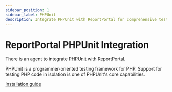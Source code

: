 ```yaml
---
sidebar_position: 1
sidebar_label: PHPUnit
description: Integrate PHPUnit with ReportPortal for comprehensive test automation reporting tools and PHP test execution analysis.
---
```


# ReportPortal PHPUnit Integration

There is an agent to integrate [PHPUnit](https://phpunit.de/) with ReportPortal.

PHPUnit is a programmer-oriented testing framework for PHP. Support for testing PHP code in isolation is one of PHPUnit's core capabilities.

[Installation guide](https://github.com/reportportal/agent-php-PHPUnit#readme)
